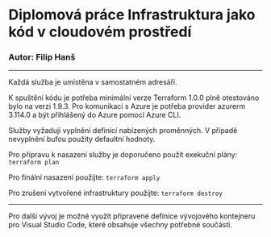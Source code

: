 # Diplomová práce Infrastruktura jako kód v cloudovém prostředí

### Autor: Filip Hanš

---

Každá služba je umístěna v samostatném adresáři.

K spuštění kódu je potřeba minimální verze Terraform 1.0.0 plně otestováno bylo na verzi 1.9.3. Pro komunikaci s Azure je potřeba provider azurerm 3.114.0 a být přihlášený do Azure pomocí Azure CLI.

Služby vyžadují vyplnění definicí nabízených proměnných. V případě nevyplnění bufou použity defaultní hodnoty.

Pro přípravu k nasazení služby je doporučeno použít exekuční plány: `terraform plan`

Pro finální nasazení použijte: `terraform apply`

Pro zrušení vytvořené infrastruktury použijte: `terraform destroy`

---

Pro další vývoj je možné využít připravené definice vývojového kontejneru pro Visual Studio Code, které obsahuje všechny potřebné součásti.
